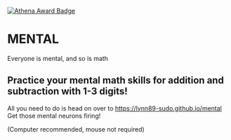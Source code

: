 [![Athena Award Badge](https://img.shields.io/endpoint?url=https%3A%2F%2Faward.athena.hackclub.com%2Fapi%2Fbadge)](https://award.athena.hackclub.com?utm_source=readme)

# MENTAL

Everyone is mental, and so is math

## Practice your mental math skills for addition and subtraction with 1-3 digits!

All you need to do is head on over to https://lynn89-sudo.github.io/mental
Get those mental neurons firing!

(Computer recommended, mouse not required)